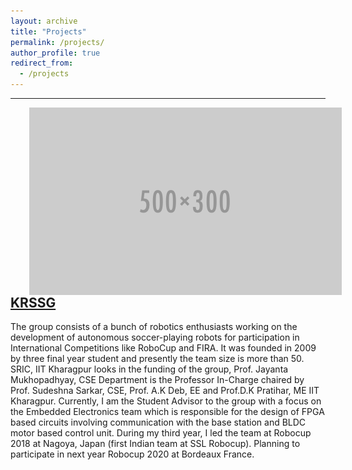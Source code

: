 ```yaml
---
layout: archive
title: "Projects"
permalink: /projects/
author_profile: true
redirect_from:
  - /projects
---
```


---

<img style="float: left;" src="/images/500x300.png" hspace="30">

## [KRSSG](https://krssg.in/index.html)


The group consists of a bunch of robotics enthusiasts working on the development of autonomous soccer-playing robots for participation in International Competitions like RoboCup and FIRA. It was founded in 2009 by three final year student and presently the team size is more than 50. SRIC, IIT Kharagpur looks in the funding of the group, Prof. Jayanta Mukhopadhyay, CSE Department is the Professor In-Charge chaired by Prof. Sudeshna Sarkar, CSE, Prof. A.K Deb, EE and Prof.D.K Pratihar, ME IIT Kharagpur. Currently, I am the Student Advisor to the group with a focus on the Embedded Electronics team which is responsible for the design of FPGA based circuits involving communication with the base station and BLDC motor based control unit. During my third year, I led the team at Robocup 2018 at Nagoya, Japan (first Indian team at SSL Robocup). Planning to participate in next year Robocup 2020 at Bordeaux France.
